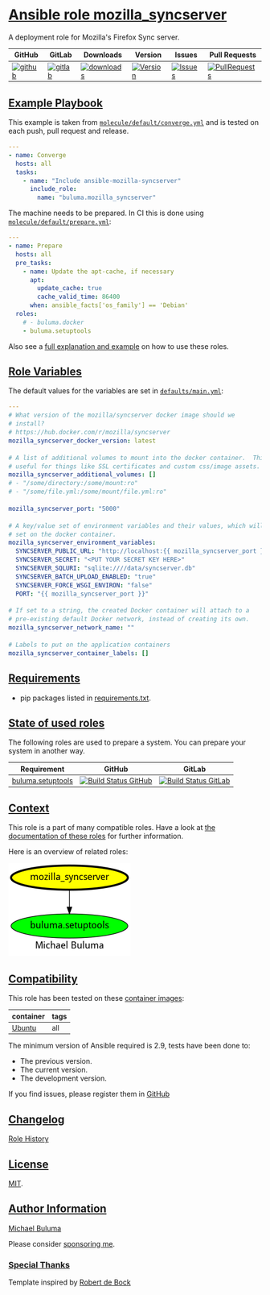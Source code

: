 # [Ansible role mozilla_syncserver](#mozilla_syncserver)

A deployment role for Mozilla's Firefox Sync server.

|GitHub|GitLab|Downloads|Version|Issues|Pull Requests|
|------|------|-------|-------|------|-------------|
|[![github](https://github.com/buluma/ansible-role-mozilla_syncserver/workflows/Ansible%20Molecule/badge.svg)](https://github.com/buluma/ansible-role-mozilla_syncserver/actions)|[![gitlab](https://gitlab.com/shadowwalker/ansible-role-mozilla_syncserver/badges/master/pipeline.svg)](https://gitlab.com/shadowwalker/ansible-role-mozilla_syncserver)|[![downloads](https://img.shields.io/ansible/role/d/)](https://galaxy.ansible.com/buluma/mozilla_syncserver)|[![Version](https://img.shields.io/github/release/buluma/ansible-role-mozilla_syncserver.svg)](https://github.com/buluma/ansible-role-mozilla_syncserver/releases/)|[![Issues](https://img.shields.io/github/issues/buluma/ansible-role-mozilla_syncserver.svg)](https://github.com/buluma/ansible-role-mozilla_syncserver/issues/)|[![PullRequests](https://img.shields.io/github/issues-pr-closed-raw/buluma/ansible-role-mozilla_syncserver.svg)](https://github.com/buluma/ansible-role-mozilla_syncserver/pulls/)|

## [Example Playbook](#example-playbook)

This example is taken from [`molecule/default/converge.yml`](https://github.com/buluma/ansible-role-mozilla_syncserver/blob/master/molecule/default/converge.yml) and is tested on each push, pull request and release.

```yaml
---
- name: Converge
  hosts: all
  tasks:
    - name: "Include ansible-mozilla-syncserver"
      include_role:
        name: "buluma.mozilla_syncserver"
```

The machine needs to be prepared. In CI this is done using [`molecule/default/prepare.yml`](https://github.com/buluma/ansible-role-mozilla_syncserver/blob/master/molecule/default/prepare.yml):

```yaml
---
- name: Prepare
  hosts: all
  pre_tasks:
    - name: Update the apt-cache, if necessary
      apt:
        update_cache: true
        cache_valid_time: 86400
      when: ansible_facts['os_family'] == 'Debian'
  roles:
    # - buluma.docker
    - buluma.setuptools
```

Also see a [full explanation and example](https://buluma.github.io/how-to-use-these-roles.html) on how to use these roles.

## [Role Variables](#role-variables)

The default values for the variables are set in [`defaults/main.yml`](https://github.com/buluma/ansible-role-mozilla_syncserver/blob/master/defaults/main.yml):

```yaml
---
# What version of the mozilla/syncserver docker image should we
# install?
# https://hub.docker.com/r/mozilla/syncserver
mozilla_syncserver_docker_version: latest

# A list of additional volumes to mount into the docker container.  This is
# useful for things like SSL certificates and custom css/image assets.
mozilla_syncserver_additional_volumes: []
# - "/some/directory:/some/mount:ro"
# - "/some/file.yml:/some/mount/file.yml:ro"

mozilla_syncserver_port: "5000"

# A key/value set of environment variables and their values, which will be
# set on the docker container.
mozilla_syncserver_environment_variables:
  SYNCSERVER_PUBLIC_URL: "http://localhost:{{ mozilla_syncserver_port }}"
  SYNCSERVER_SECRET: "<PUT YOUR SECRET KEY HERE>"
  SYNCSERVER_SQLURI: "sqlite:////data/syncserver.db"
  SYNCSERVER_BATCH_UPLOAD_ENABLED: "true"
  SYNCSERVER_FORCE_WSGI_ENVIRON: "false"
  PORT: "{{ mozilla_syncserver_port }}"

# If set to a string, the created Docker container will attach to a
# pre-existing default Docker network, instead of creating its own.
mozilla_syncserver_network_name: ""

# Labels to put on the application containers
mozilla_syncserver_container_labels: []
```

## [Requirements](#requirements)

- pip packages listed in [requirements.txt](https://github.com/buluma/ansible-role-mozilla_syncserver/blob/master/requirements.txt).

## [State of used roles](#state-of-used-roles)

The following roles are used to prepare a system. You can prepare your system in another way.

| Requirement | GitHub | GitLab |
|-------------|--------|--------|
|[buluma.setuptools](https://galaxy.ansible.com/buluma/setuptools)|[![Build Status GitHub](https://github.com/buluma/ansible-role-setuptools/workflows/Ansible%20Molecule/badge.svg)](https://github.com/buluma/ansible-role-setuptools/actions)|[![Build Status GitLab](https://gitlab.com/shadowwalker/ansible-role-setuptools/badges/master/pipeline.svg)](https://gitlab.com/shadowwalker/ansible-role-setuptools)|

## [Context](#context)

This role is a part of many compatible roles. Have a look at [the documentation of these roles](https://buluma.github.io/) for further information.

Here is an overview of related roles:

![dependencies](https://raw.githubusercontent.com/buluma/ansible-role-mozilla_syncserver/png/requirements.png "Dependencies")

## [Compatibility](#compatibility)

This role has been tested on these [container images](https://hub.docker.com/u/buluma):

|container|tags|
|---------|----|
|[Ubuntu](https://hub.docker.com/repository/docker/buluma/ubuntu/general)|all|

The minimum version of Ansible required is 2.9, tests have been done to:

- The previous version.
- The current version.
- The development version.

If you find issues, please register them in [GitHub](https://github.com/buluma/ansible-role-mozilla_syncserver/issues)

## [Changelog](#changelog)

[Role History](https://github.com/buluma/ansible-role-mozilla_syncserver/blob/master/CHANGELOG.md)

## [License](#license)

[MIT](https://github.com/buluma/ansible-role-mozilla_syncserver/blob/master/LICENSE).

## [Author Information](#author-information)

[Michael Buluma](https://buluma.github.io/)

Please consider [sponsoring me](https://github.com/sponsors/buluma).

### [Special Thanks](#special-thanks)

Template inspired by [Robert de Bock](https://github.com/robertdebock)

